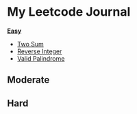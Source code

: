 # My Leetcode Journal 

**[Easy](https://github.com/JinhoLee93/Leetcode_Problems/tree/main/easy)**
- [Two Sum](https://github.com/JinhoLee93/Leetcode_Problems/blob/main/easy/two_sum.py)
- [Reverse Integer](https://github.com/JinhoLee93/Leetcode_Problems/blob/main/easy/reverse_integer.py)
- [Valid Palindrome](https://leetcode.com/problems/valid-palindrome/)

**Moderate**
- 

**Hard**
- 
